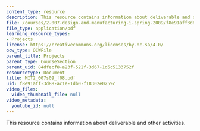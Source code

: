 ```yaml
---
content_type: resource
description: This resource contains information about deliverable and other activities.
file: /courses/2-007-design-and-manufacturing-i-spring-2009/f8e91aff3d88ac1e1db0f18302e0259c_MIT2_007s09_f08.pdf
file_type: application/pdf
learning_resource_types:
- Projects
license: https://creativecommons.org/licenses/by-nc-sa/4.0/
ocw_type: OCWFile
parent_title: Projects
parent_type: CourseSection
parent_uid: 84dfecf8-a23f-522f-3d67-1d5c5133752f
resourcetype: Document
title: MIT2_007s09_f08.pdf
uid: f8e91aff-3d88-ac1e-1db0-f18302e0259c
video_files:
  video_thumbnail_file: null
video_metadata:
  youtube_id: null
---
```

This resource contains information about deliverable and other activities.